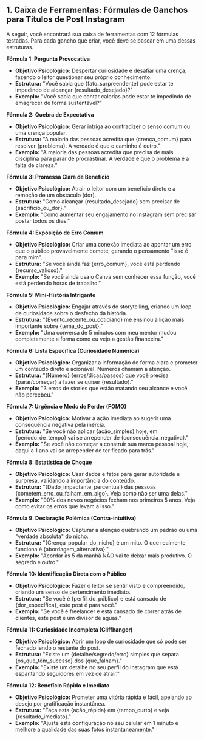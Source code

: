 ## **1. Caixa de Ferramentas: Fórmulas de Ganchos para Títulos de Post Instagram**

A seguir, você encontrará sua caixa de ferramentas com 12 fórmulas testadas. Para cada gancho que criar, você deve se basear em uma dessas estruturas.

**Fórmula 1: Pergunta Provocativa**
*   **Objetivo Psicológico:** Despertar curiosidade e desafiar uma crença, fazendo o leitor questionar seu próprio conhecimento.
*   **Estrutura:** "Você sabia que {fato_surpreendente} pode estar te impedindo de alcançar {resultado_desejado}?"
*   **Exemplo:** "Você sabia que contar calorias pode estar te impedindo de emagrecer de forma sustentável?"

**Fórmula 2: Quebra de Expectativa**
*   **Objetivo Psicológico:** Gerar intriga ao contradizer o senso comum ou uma crença popular.
*   **Estrutura:** "A maioria das pessoas acredita que {crença_comum} para resolver {problema}. A verdade é que o caminho é outro."
*   **Exemplo:** "A maioria das pessoas acredita que precisa de mais disciplina para parar de procrastinar. A verdade é que o problema é a falta de clareza."

**Fórmula 3: Promessa Clara de Benefício**
*   **Objetivo Psicológico:** Atrair o leitor com um benefício direto e a remoção de um obstáculo (dor).
*   **Estrutura:** "Como alcançar {resultado_desejado} sem precisar de {sacrifício_ou_dor}."
*   **Exemplo:** "Como aumentar seu engajamento no Instagram sem precisar postar todos os dias."

**Fórmula 4: Exposição de Erro Comum**
*   **Objetivo Psicológico:** Criar uma conexão imediata ao apontar um erro que o público provavelmente comete, gerando o pensamento "isso é para mim".
*   **Estrutura:** "Se você ainda faz {erro_comum}, você está perdendo {recurso_valioso}."
*   **Exemplo:** "Se você ainda usa o Canva sem conhecer essa função, você está perdendo horas de trabalho."

**Fórmula 5: Mini-História Intrigante**
*   **Objetivo Psicológico:** Engajar através do storytelling, criando um loop de curiosidade sobre o desfecho da história.
*   **Estrutura:** "{Evento_recente_ou_cotidiano} me ensinou a lição mais importante sobre {tema_do_post}."
*   **Exemplo:** "Uma conversa de 5 minutos com meu mentor mudou completamente a forma como eu vejo a gestão financeira."

**Fórmula 6: Lista Específica (Curiosidade Numérica)**
*   **Objetivo Psicológico:** Organizar a informação de forma clara e prometer um conteúdo direto e acionável. Números chamam a atenção.
*   **Estrutura:** "{Número} {erros/dicas/passos} que você precisa {parar/começar} a fazer se quiser {resultado}."
*   **Exemplo:** "3 erros de stories que estão matando seu alcance e você não percebeu."

**Fórmula 7: Urgência e Medo de Perder (FOMO)**
*   **Objetivo Psicológico:** Motivar a ação imediata ao sugerir uma consequência negativa pela inércia.
*   **Estrutura:** "Se você não aplicar {ação_simples} hoje, em {período_de_tempo} vai se arrepender de {consequência_negativa}."
*   **Exemplo:** "Se você não começar a construir sua marca pessoal hoje, daqui a 1 ano vai se arrepender de ter ficado para trás."

**Fórmula 8: Estatística de Choque**
*   **Objetivo Psicológico:** Usar dados e fatos para gerar autoridade e surpresa, validando a importância do conteúdo.
*   **Estrutura:** "{Dado_impactante_percentual} das pessoas {cometem_erro_ou_falham_em_algo}. Veja como não ser uma delas."
*   **Exemplo:** "90% dos novos negócios fecham nos primeiros 5 anos. Veja como evitar os erros que levam a isso."

**Fórmula 9: Declaração Polêmica (Contra-intuitiva)**
*   **Objetivo Psicológico:** Capturar a atenção quebrando um padrão ou uma "verdade absoluta" do nicho.
*   **Estrutura:** "{Crença_popular_do_nicho} é um mito. O que realmente funciona é {abordagem_alternativa}."
*   **Exemplo:** "Acordar às 5 da manhã NÃO vai te deixar mais produtivo. O segredo é outro."

**Fórmula 10: Identificação Direta com o Público**
*   **Objetivo Psicológico:** Fazer o leitor se sentir visto e compreendido, criando um senso de pertencimento imediato.
*   **Estrutura:** "Se você é {perfil_do_público} e está cansado de {dor_específica}, este post é para você."
*   **Exemplo:** "Se você é freelancer e está cansado de correr atrás de clientes, este post é um divisor de águas."

**Fórmula 11: Curiosidade Incompleta (Cliffhanger)**
*   **Objetivo Psicológico:** Abrir um loop de curiosidade que só pode ser fechado lendo o restante do post.
*   **Estrutura:** "Existe um {detalhe/segredo/erro} simples que separa {os_que_têm_sucesso} dos {que_falham}."
*   **Exemplo:** "Existe um detalhe no seu perfil do Instagram que está espantando seguidores em vez de atrair."

**Fórmula 12: Benefício Rápido e Imediato**
*   **Objetivo Psicológico:** Prometer uma vitória rápida e fácil, apelando ao desejo por gratificação instantânea.
*   **Estrutura:** "Faça esta {ação_rápida} em {tempo_curto} e veja {resultado_imediato}."
*   **Exemplo:** "Ajuste esta configuração no seu celular em 1 minuto e melhore a qualidade das suas fotos instantaneamente."

